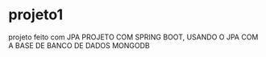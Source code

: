 # projeto1
projeto feito com JPA
PROJETO COM SPRING BOOT, USANDO O JPA COM A BASE DE BANCO DE DADOS MONGODB
